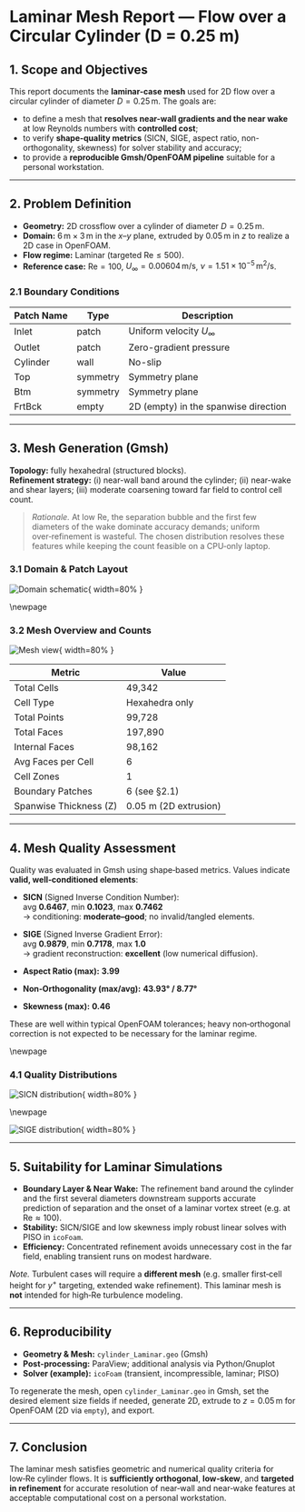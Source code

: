 # Laminar Mesh Report — Flow over a Circular Cylinder (D = 0.25 m)

## 1. Scope and Objectives
This report documents the **laminar-case mesh** used for 2D flow over a circular cylinder of diameter $D=0.25\,\mathrm{m}$. The goals are:
- to define a mesh that **resolves near-wall gradients and the near wake** at low Reynolds numbers with **controlled cost**;
- to verify **shape-quality metrics** (SICN, SIGE, aspect ratio, non-orthogonality, skewness) for solver stability and accuracy;
- to provide a **reproducible Gmsh/OpenFOAM pipeline** suitable for a personal workstation.

---

## 2. Problem Definition

- **Geometry:** 2D crossflow over a cylinder of diameter $D=0.25\,\mathrm{m}$.
- **Domain:** $6\,\mathrm{m}\times 3\,\mathrm{m}$ in the $x$–$y$ plane, extruded by $0.05\,\mathrm{m}$ in $z$ to realize a 2D case in OpenFOAM.
- **Flow regime:** Laminar (targeted $\mathrm{Re}\le 500$).
- **Reference case:** $\mathrm{Re}=100$, $U_\infty=0.00604\,\mathrm{m/s}$, $\nu=1.51\times 10^{-5}\,\mathrm{m^2/s}$.

### 2.1 Boundary Conditions
| Patch Name | Type     | Description                          |
|------------|----------|--------------------------------------|
| Inlet      | patch    | Uniform velocity $U_\infty$          |
| Outlet     | patch    | Zero-gradient pressure               |
| Cylinder   | wall     | No-slip                              |
| Top        | symmetry | Symmetry plane                       |
| Btm        | symmetry | Symmetry plane                       |
| FrtBck     | empty    | 2D (empty) in the spanwise direction |

---

## 3. Mesh Generation (Gmsh)

**Topology:** fully hexahedral (structured blocks).  
**Refinement strategy:** (i) near-wall band around the cylinder; (ii) near-wake and shear layers; (iii) moderate coarsening toward far field to control cell count.

> *Rationale.* At low $\mathrm{Re}$, the separation bubble and the first few diameters of the wake dominate accuracy demands; uniform over‑refinement is wasteful. The chosen distribution resolves these features while keeping the count feasible on a CPU‑only laptop.

### 3.1 Domain & Patch Layout
![Domain schematic](Laminar_Images/Schematics.jpg){ width=80% }

\newpage

### 3.2 Mesh Overview and Counts
![Mesh view](Laminar_Images/Mesh.jpg){ width=80% }

| Metric                  | Value                  |
|-------------------------|------------------------|
| Total Cells             | 49,342                 |
| Cell Type               | Hexahedra only         |
| Total Points            | 99,728                 |
| Total Faces             | 197,890                |
| Internal Faces          | 98,162                 |
| Avg Faces per Cell      | 6                      |
| Cell Zones              | 1                      |
| Boundary Patches        | 6 (see §2.1)           |
| Spanwise Thickness (Z)  | 0.05 m (2D extrusion)  |

---

## 4. Mesh Quality Assessment

Quality was evaluated in Gmsh using shape‑based metrics. Values indicate **valid, well‑conditioned elements**:

- **SICN** (Signed Inverse Condition Number):  
  avg **0.6467**, min **0.1023**, max **0.7462**  
  → conditioning: **moderate–good**; no invalid/tangled elements.

- **SIGE** (Signed Inverse Gradient Error):  
  avg **0.9879**, min **0.7178**, max **1.0**  
  → gradient reconstruction: **excellent** (low numerical diffusion).

- **Aspect Ratio (max):** **3.99**  
- **Non‑Orthogonality (max/avg):** **43.93° / 8.77°**  
- **Skewness (max):** **0.46**

These are well within typical OpenFOAM tolerances; heavy non‑orthogonal correction is not expected to be necessary for the laminar regime.

\newpage

### 4.1 Quality Distributions
![SICN distribution](Laminar_Images/SICN.jpg){ width=80% }

\newpage

![SIGE distribution](Laminar_Images/SIGE.jpg){ width=80% }

---

## 5. Suitability for Laminar Simulations

- **Boundary Layer & Near Wake:** The refinement band around the cylinder and the first several diameters downstream supports accurate prediction of separation and the onset of a laminar vortex street (e.g. at $\mathrm{Re}\approx 100$).
- **Stability:** SICN/SIGE and low skewness imply robust linear solves with PISO in `icoFoam`.
- **Efficiency:** Concentrated refinement avoids unnecessary cost in the far field, enabling transient runs on modest hardware.

*Note.* Turbulent cases will require a **different mesh** (e.g. smaller first‑cell height for $y^+$ targeting, extended wake refinement). This laminar mesh is **not** intended for high‑Re turbulence modeling.

---

## 6. Reproducibility

- **Geometry & Mesh:** `cylinder_Laminar.geo` (Gmsh)
- **Post‑processing:** ParaView; additional analysis via Python/Gnuplot
- **Solver (example):** `icoFoam` (transient, incompressible, laminar; PISO)

To regenerate the mesh, open `cylinder_Laminar.geo` in Gmsh, set the desired element size fields if needed, generate 2D, extrude to $z=0.05\,\mathrm{m}$ for OpenFOAM (2D via `empty`), and export.

---

## 7. Conclusion

The laminar mesh satisfies geometric and numerical quality criteria for low‑Re cylinder flows. It is **sufficiently orthogonal**, **low‑skew**, and **targeted in refinement** for accurate resolution of near‑wall and near‑wake features at acceptable computational cost on a personal workstation.
